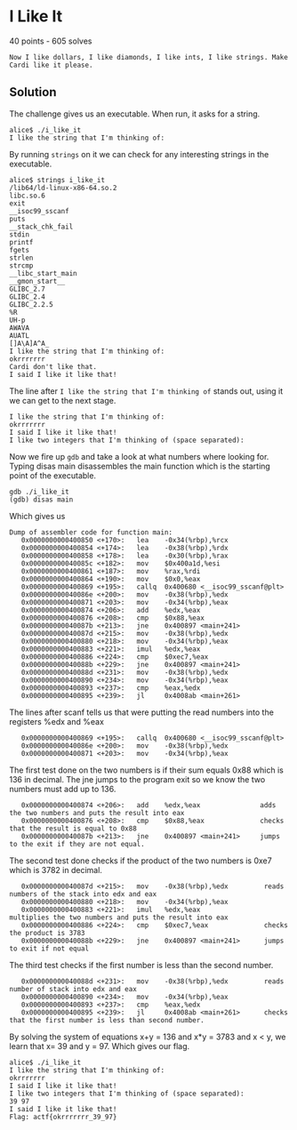 # I Like It

40 points  - 605 solves

```
Now I like dollars, I like diamonds, I like ints, I like strings. Make Cardi like it please.

```

## Solution


The challenge gives us an executable. When run, it asks for a string. 
```
alice$ ./i_like_it 
I like the string that I'm thinking of: 
```
By running `strings` on it we can check for any interesting strings in the executable.
```
alice$ strings i_like_it 
/lib64/ld-linux-x86-64.so.2
libc.so.6
exit
__isoc99_sscanf
puts
__stack_chk_fail
stdin
printf
fgets
strlen
strcmp
__libc_start_main
__gmon_start__
GLIBC_2.7
GLIBC_2.4
GLIBC_2.2.5
%R	 
UH-p
AWAVA
AUATL
[]A\A]A^A_
I like the string that I'm thinking of: 
okrrrrrrr
Cardi don't like that.
I said I like it like that!
```

The line after `I like the string that I'm thinking of` stands out, using it we can get to the next stage.
```
I like the string that I'm thinking of: 
okrrrrrrr       
I said I like it like that!
I like two integers that I'm thinking of (space separated): 
```

Now we fire up `gdb` and take a look at what numbers where looking for. Typing disas main disassembles the main function which is the starting point of the executable.
```
gdb ./i_like_it 
(gdb) disas main
```
Which gives us
```
Dump of assembler code for function main:
   0x0000000000400850 <+170>:	lea    -0x34(%rbp),%rcx
   0x0000000000400854 <+174>:	lea    -0x38(%rbp),%rdx
   0x0000000000400858 <+178>:	lea    -0x30(%rbp),%rax
   0x000000000040085c <+182>:	mov    $0x400a1d,%esi
   0x0000000000400861 <+187>:	mov    %rax,%rdi
   0x0000000000400864 <+190>:	mov    $0x0,%eax
   0x0000000000400869 <+195>:	callq  0x400680 <__isoc99_sscanf@plt>
   0x000000000040086e <+200>:	mov    -0x38(%rbp),%edx
   0x0000000000400871 <+203>:	mov    -0x34(%rbp),%eax
   0x0000000000400874 <+206>:	add    %edx,%eax
   0x0000000000400876 <+208>:	cmp    $0x88,%eax
   0x000000000040087b <+213>:	jne    0x400897 <main+241>
   0x000000000040087d <+215>:	mov    -0x38(%rbp),%edx
   0x0000000000400880 <+218>:	mov    -0x34(%rbp),%eax
   0x0000000000400883 <+221>:	imul   %edx,%eax
   0x0000000000400886 <+224>:	cmp    $0xec7,%eax
   0x000000000040088b <+229>:	jne    0x400897 <main+241>
   0x000000000040088d <+231>:	mov    -0x38(%rbp),%edx
   0x0000000000400890 <+234>:	mov    -0x34(%rbp),%eax
   0x0000000000400893 <+237>:	cmp    %eax,%edx
   0x0000000000400895 <+239>:	jl     0x4008ab <main+261>
```
The lines after scanf tells us that were putting the read numbers into the registers %edx and %eax
```
   0x0000000000400869 <+195>:	callq  0x400680 <__isoc99_sscanf@plt>
   0x000000000040086e <+200>:	mov    -0x38(%rbp),%edx
   0x0000000000400871 <+203>:	mov    -0x34(%rbp),%eax
```

The first test done on the two numbers is if their sum equals 0x88 which is 136 in decimal. The jne jumps to the program exit so we know the two numbers must add up to 136.
```
   0x0000000000400874 <+206>:	add    %edx,%eax               adds the two numbers and puts the result into eax
   0x0000000000400876 <+208>:	cmp    $0x88,%eax              checks that the result is equal to 0x88
   0x000000000040087b <+213>:	jne    0x400897 <main+241>     jumps to the exit if they are not equal.
```

The second test done checks if the product of the two numbers is 0xe7 which is 3782 in decimal.
```
   0x000000000040087d <+215>:	mov    -0x38(%rbp),%edx         reads numbers of the stack into edx and eax
   0x0000000000400880 <+218>:	mov    -0x34(%rbp),%eax 
   0x0000000000400883 <+221>:	imul   %edx,%eax                multiplies the two numbers and puts the result into eax
   0x0000000000400886 <+224>:	cmp    $0xec7,%eax              checks the product is 3783 
   0x000000000040088b <+229>:	jne    0x400897 <main+241>      jumps to exit if not equal
```
The third test checks if the first number is less than the second number. 
```
   0x000000000040088d <+231>:	mov    -0x38(%rbp),%edx         reads number of stack into edx and eax
   0x0000000000400890 <+234>:	mov    -0x34(%rbp),%eax
   0x0000000000400893 <+237>:	cmp    %eax,%edx                
   0x0000000000400895 <+239>:	jl     0x4008ab <main+261>      checks that the first number is less than second number.
```
By solving the system of equations x+y = 136 and x*y = 3783 and x < y, we learn that x= 39 and y = 97. Which gives our flag.
```
alice$ ./i_like_it 
I like the string that I'm thinking of: 
okrrrrrrr
I said I like it like that!
I like two integers that I'm thinking of (space separated): 
39 97
I said I like it like that!
Flag: actf{okrrrrrrr_39_97}
```

